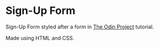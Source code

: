 # Sign-Up Form

Sign-Up Form styled after a form in [The Odin Project](https://www.theodinproject.com/lessons/node-path-intermediate-html-and-css-sign-up-form) tutorial.

Made using HTML and CSS.